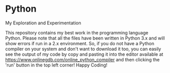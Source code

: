 # Python
My Exploration and Experimentation

This repository contains my best work in the programming language Python. Please note that all the files have been written in Python 3.x and will show errors if run in a 2.x environment. So, if you do not have a Python compiler on your system and don't want to download it too, you can easily see the output of my code by copy and pasting it into the editor available at https://www.onlinegdb.com/online_python_compiler and then clicking the 'run' button in the top left corner! Happy Coding!
